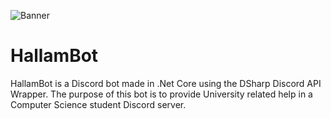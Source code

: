 ![Banner](https://i.imgur.com/3FhRK9t.jpg)
# HallamBot

HallamBot is a Discord bot made in .Net Core using the DSharp Discord API Wrapper. 
The purpose of this bot is to provide University related help in a Computer Science student Discord server.
